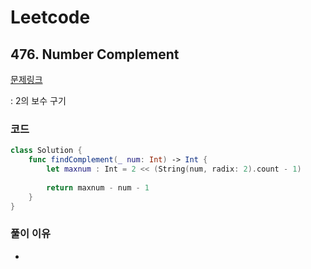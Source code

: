 # Leetcode

## 476. Number Complement 


[문제링크](https://leetcode.com/problems/number-complement/)

: 2의 보수 구기


### 코드

```swift
class Solution {
    func findComplement(_ num: Int) -> Int {
        let maxnum : Int = 2 << (String(num, radix: 2).count - 1)
        
        return maxnum - num - 1
    }
}
```

### 풀이 이유

-
